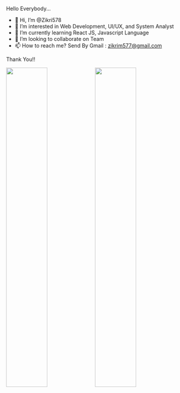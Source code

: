 Hello Everybody...

- 👋 Hi, I’m @Zikri578
- 👀 I’m interested in Web Development, UI/UX, and System Analyst
- 🌱 I’m currently learning React JS, Javascript Language
- 💞️ I’m looking to collaborate on Team
- 📫 How to reach me? Send By Gmail : zikrim577@gmail.com

Thank You!!

<!---
Zikri578/Zikri578 is a ✨ special ✨ repository because its `README.md` (this file) appears on your GitHub profile.
You can click the Preview link to take a look at your changes.
--->


<img align="left" width="47%" src="https://github-readme-stats.vercel.app/api?username=Zikri578&show_icons=true&theme=radical"/> 
<img align="left" width="47%" src="https://github-readme-stats.vercel.app/api/top-langs/?username=Zikri578&langs_count=8"/>
